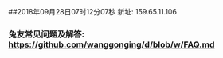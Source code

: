 ##2018年09月28日07时12分07秒 新址: 159.65.11.106
### 兔友常见问题及解答: https://github.com/wanggonging/d/blob/w/FAQ.md
